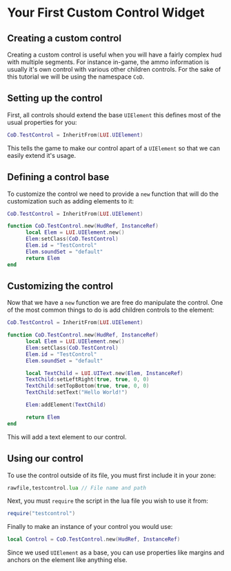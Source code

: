 # Your First Custom Control Widget

## Creating a custom control
Creating a custom control is useful when you will have a fairly complex hud with multiple segments. For instance in-game, the ammo information is usually it's own control with various other children controls. For the sake of this tutorial we will be using the namespace `CoD`.

## Setting up the control
First, all controls should extend the base `UIElement` this defines most of the usual properties for you:
``` lua
CoD.TestControl = InheritFrom(LUI.UIElement)
```
This tells the game to make our control apart of a `UIElement` so that we can easily extend it's usage.

## Defining a control base
To customize the control we need to provide a `new` function that will do the customization such as adding elements to it:
``` lua
CoD.TestControl = InheritFrom(LUI.UIElement)

function CoD.TestControl.new(HudRef, InstanceRef)
      local Elem = LUI.UIElement.new()
      Elem:setClass(CoD.TestControl)
      Elem.id = "TestControl"
      Elem.soundSet = "default"
      return Elem
end
```

## Customizing the control
Now that we have a `new` function we are free do manipulate the control. One of the most common things to do is add children controls to the element:
``` lua
CoD.TestControl = InheritFrom(LUI.UIElement)

function CoD.TestControl.new(HudRef, InstanceRef)
      local Elem = LUI.UIElement.new()
      Elem:setClass(CoD.TestControl)
      Elem.id = "TestControl"
      Elem.soundSet = "default"

      local TextChild = LUI.UIText.new(Elem, InstanceRef)
      TextChild:setLeftRight(true, true, 0, 0)
      TextChild:setTopBottom(true, true, 0, 0)
      TextChild:setText("Hello World!")

      Elem:addElement(TextChild)

      return Elem
end
```
This will add a text element to our control.

## Using our control
To use the control outside of its file, you must first include it in your zone:
``` php
rawfile,testcontrol.lua // File name and path
```
Next, you must `require` the script in the lua file you wish to use it from:
``` lua
require("testcontrol")
```
Finally to make an instance of your control you would use:
``` lua
local Control = CoD.TestControl.new(HudRef, InstanceRef)
```
Since we used `UIElement` as a base, you can use properties like margins and anchors on the element like anything else.